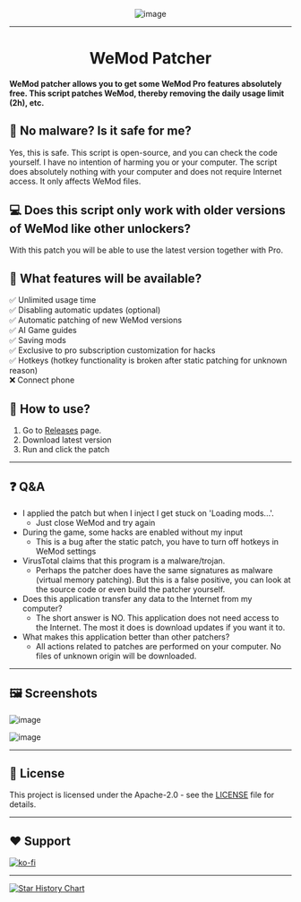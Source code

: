 <div align="center">

![image](https://github.com/user-attachments/assets/b93dcd86-4bb0-4619-bb75-dadc78588691)


---
  <h1>WeMod Patcher</h1>
</div>

<h4>WeMod patcher allows you to get some WeMod Pro features absolutely free. This script patches WeMod, thereby removing the daily usage limit (2h), etc.</h4>

## 👾 No malware? Is it safe for me?

Yes, this is safe. This script is open-source, and you can check the code yourself. I have no intention of harming you or your computer. The script does absolutely nothing with your computer and does not require Internet access. It only affects WeMod files.

## 💻 Does this script only work with older versions of WeMod like other unlockers?

With this patch you will be able to use the latest version together with Pro.

## 💫  What features will be available?

✅ Unlimited usage time <br/>
✅ Disabling automatic updates (optional) <br/>
✅ Automatic patching of new WeMod versions <br/>
✅ AI Game guides <br/>
✅ Saving mods <br/>
✅ Exclusive to pro subscription customization for hacks <br/>
✅ Hotkeys (hotkey functionality is broken after static patching for unknown reason) <br/>
❌ Connect phone <br/>


## 👀 How to use?

1. Go to [Releases](https://github.com/k1tbyte/Wemod-Patcher/releases) page.
2. Download latest version
3. Run and click the patch

---

## ❓ Q&A

- I applied the patch but when I inject I get stuck on 'Loading mods...'.
  - Just close WeMod and try again
- During the game, some hacks are enabled without my input
  - This is a bug after the static patch, you have to turn off hotkeys in WeMod settings
- VirusTotal claims that this program is a malware/trojan.
  - Perhaps the patcher does have the same signatures as malware (virtual memory patching). But this is a false positive, you can look at the source code or even build the patcher yourself.
- Does this application transfer any data to the Internet from my computer?
  - The short answer is NO. This application does not need access to the Internet. The most it does is download updates if you want it to.
- What makes this application better than other patchers?
  - All actions related to patches are performed on your computer. No files of unknown origin will be downloaded.

---

## 🖼️ Screenshots
![image](https://github.com/user-attachments/assets/add83e1b-98ca-423b-988f-04bf9164ca21)

![image](https://github.com/user-attachments/assets/6ddd9ff8-4d9f-47f3-8dfe-c6e92671591e)

---

## 📜 License
This project is licensed under the Apache-2.0 - see the [LICENSE](LICENSE.md) file for details.

---
## ❤️ Support
[![ko-fi](https://www.ko-fi.com/img/githubbutton_sm.svg)](https://ko-fi.com/kitbyte)

---

[![Star History Chart](https://api.star-history.com/svg?repos=k1tbyte/Wemod-Patcher&type=Date)](https://www.star-history.com/#k1tbyte/Wemod-Patcher&Date)
